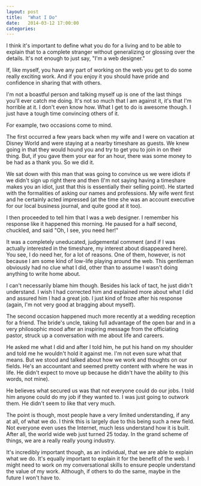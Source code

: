 ```yaml
---
layout: post
title:  "What I Do"
date:   2014-03-12 17:00:00
categories:
---
```


I think it's important to define what you do for a living and to be able to explain that to a complete stranger without generalizing or glossing over the details. It's not enough to just say, "I'm a web designer."

If, like myself, you have any part of working on the web you get to do some really exciting work. And if you enjoy it you should have pride and confidence in sharing that with others.

I'm not a boastful person and talking myself up is one of the last things you'll ever catch me doing. It's not so much that I am against it, it's that I'm horrible at it. I don't even know how. What I get to do is awesome though. I just have a tough time convincing others of it.

For example, two occasions come to mind.

The first occurred a few years back when my wife and I were on vacation at Disney World and were staying at a nearby timeshare as guests. We knew going in that they would hound you and try to get you to join in on their thing. But, if you gave them your ear for an hour, there was some money to be had as a thank you. So we did it.

We sat down with this man that was going to convince us we were idiots if we didn't sign up right there and then (I'm not saying having a timeshare makes you an idiot, just that this is essentially their selling point). He started with the formalities of asking our names and professions. My wife went first and he certainly acted impressed (at the time she was an account executive for our local business journal, and quite good at it too).

I then proceeded to tell him that I was a web designer. I remember his response like it happened this morning. He paused for a half second, chuckled, and said "Oh, I see, you need her!"

It was a completely uneducated, judgemental comment (and if I was actually interested in the timeshare, my interest about disappeared here). You see, I do need her, for a lot of reasons. One of them, however, is not because I am some kind of low-life playing around the web. This gentleman obviously had no clue what I did, other than to assume I wasn't doing anything to write home about.

I can't necessarily blame him though. Besides his lack of tact, he just didn't understand. I wish I had corrected him and explained more about what I did and assured him I had a great job. I just kind of froze after his response (again, I'm not very good at bragging about myself).

The second occasion happened much more recently at a wedding reception for a friend. The bride's uncle, taking full advantage of the open bar and in a very philosophic mood after an inspiring message from the officiating pastor, struck up a conversation with me about life and careers.

He asked me what I did and after I told him, he put his hand on my shoulder and told me he wouldn't hold it against me. I'm not even sure what that means. But we stood and talked about how we work and thoughts on our fields. He's an accountant and seemed pretty content with where he was in life. He didn't expect to move up because he didn't have the ability to (his words, not mine).

He believes what secured us was that not everyone could do our jobs. I told him anyone could do my job if they wanted to. I was just going to outwork them. He didn't seem to like that very much.

The point is though, most people have a very limited understanding, if any at all, of what we do. I think this is largely due to this being such a new field. Not everyone even uses the Internet, much less understand how it is built. After all, the world wide web just turned 25 today. In the grand scheme of things, we are a really really young industry.

It's incredibly important though, as an individual, that we are able to explain what we do. It's equally important to explain it for the benefit of the web. I might need to work on my conversational skills to ensure people understand the value of my work. Although, if others to do the same, maybe in the future I won't have to.